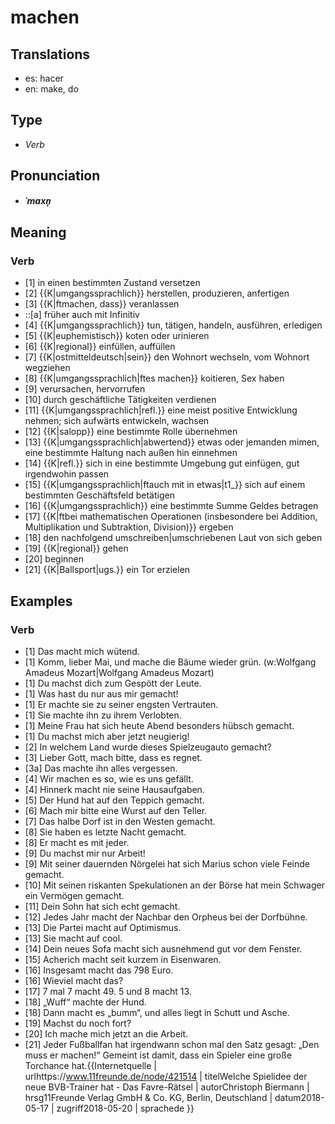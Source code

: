 # machen
## Translations
- es: hacer
- en: make, do
## Type
- _Verb_
## Pronunciation
- **_ˈmaxn̩_**
## Meaning
### Verb
- [1] in einen bestimmten Zustand versetzen
- [2] {{K|umgangssprachlich}} herstellen, produzieren, anfertigen
- [3] {{K|ftmachen, dass}} veranlassen
- ::[a] früher auch mit Infinitiv
- [4] {{K|umgangssprachlich}} tun, tätigen, handeln, ausführen, erledigen
- [5] {{K|euphemistisch}} koten oder urinieren
- [6] {{K|regional}} einfüllen, auffüllen
- [7] {{K|ostmitteldeutsch|sein}} den Wohnort wechseln, vom Wohnort wegziehen
- [8] {{K|umgangssprachlich|ftes machen}} koitieren, Sex haben
- [9] verursachen, hervorrufen
- [10] durch geschäftliche Tätigkeiten verdienen
- [11] {{K|umgangssprachlich|refl.}} eine meist positive Entwicklung nehmen; sich aufwärts entwickeln, wachsen
- [12] {{K|salopp}} eine bestimmte Rolle übernehmen
- [13] {{K|umgangssprachlich|abwertend}} etwas oder jemanden mimen, eine bestimmte Haltung nach außen hin einnehmen
- [14] {{K|refl.}} sich in eine bestimmte Umgebung gut einfügen, gut irgendwohin passen
- [15] {{K|umgangssprachlich|ftauch mit in etwas|t1_}} sich auf einem bestimmten Geschäftsfeld betätigen
- [16] {{K|umgangssprachlich}} eine bestimmte Summe Geldes betragen
- [17] {{K|ftbei mathematischen Operationen (insbesondere bei Addition, Multiplikation und Subtraktion, Division)}} ergeben
- [18] den nachfolgend umschreiben|umschriebenen Laut von sich geben
- [19] {{K|regional}} gehen
- [20] beginnen
- [21] {{K|Ballsport|ugs.}} ein Tor erzielen
## Examples
### Verb
- [1] Das macht mich wütend.
- [1] Komm, lieber Mai, und mache die Bäume wieder grün. (w:Wolfgang Amadeus Mozart|Wolfgang Amadeus Mozart)
- [1] Du machst dich zum Gespött der Leute.
- [1] Was hast du nur aus mir gemacht!
- [1] Er machte sie zu seiner engsten Vertrauten.
- [1] Sie machte ihn zu ihrem Verlobten.
- [1] Meine Frau hat sich heute Abend besonders hübsch gemacht.
- [1] Du machst mich aber jetzt neugierig!
- [2] In welchem Land wurde dieses Spielzeugauto gemacht?
- [3] Lieber Gott, mach bitte, dass es regnet.
- [3a] Das machte ihn alles vergessen.
- [4] Wir machen es so, wie es uns gefällt.
- [4] Hinnerk macht nie seine Hausaufgaben.
- [5] Der Hund hat auf den Teppich gemacht.
- [6] Mach mir bitte eine Wurst auf den Teller.
- [7] Das halbe Dorf ist in den Westen gemacht.
- [8] Sie haben es letzte Nacht gemacht.
- [8] Er macht es mit jeder.
- [9] Du machst mir nur Arbeit!
- [9] Mit seiner dauernden Nörgelei hat sich Marius schon viele Feinde gemacht.
- [10] Mit seinen riskanten Spekulationen an der Börse hat mein Schwager ein Vermögen gemacht.
- [11] Dein Sohn hat sich echt gemacht.
- [12] Jedes Jahr macht der Nachbar den Orpheus bei der Dorfbühne.
- [13] Die Partei macht auf Optimismus.
- [13] Sie macht auf cool.
- [14] Dein neues Sofa macht sich ausnehmend gut vor dem Fenster.
- [15] Acherich macht seit kurzem in Eisenwaren.
- [16] Insgesamt macht das 798 Euro.
- [16] Wieviel macht das?
- [17] 7 mal 7 macht 49. 5 und 8 macht 13.
- [18] „Wuff“ machte der Hund.
- [18] Dann macht es „bumm“, und alles liegt in Schutt und Asche.
- [19] Machst du noch fort?
- [20] Ich mache mich jetzt an die Arbeit.
- [21] Jeder Fußballfan hat irgendwann schon mal den Satz gesagt: „Den muss er machen!“ Gemeint ist damit, dass ein Spieler eine große Torchance hat.<ref>{{Internetquelle | urlhttps://www.11freunde.de/node/421514 | titelWelche Spielidee der neue BVB-Trainer hat - Das Favre-Rätsel | autorChristoph Biermann | hrsg11Freunde Verlag GmbH & Co. KG, Berlin, Deutschland | datum2018-05-17 | zugriff2018-05-20 | sprachede }}</ref>
